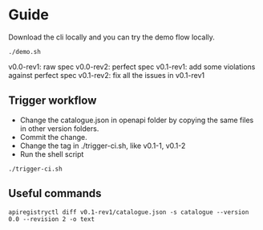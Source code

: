 # Guide

Download the cli locally and you can try the demo flow locally.
```
./demo.sh
```

v0.0-rev1: raw spec
v0.0-rev2: perfect spec
v0.1-rev1: add some violations against perfect spec
v0.1-rev2: fix all the issues in v0.1-rev1

## Trigger workflow

* Change the catalogue.json in openapi folder by copying the same files in other version folders.
* Commit the change.
* Change the tag in ./trigger-ci.sh, like v0.1-1, v0.1-2
* Run the shell script
```
./trigger-ci.sh
```

## Useful commands


```
apiregistryctl diff v0.1-rev1/catalogue.json -s catalogue --version 0.0 --revision 2 -o text
```
